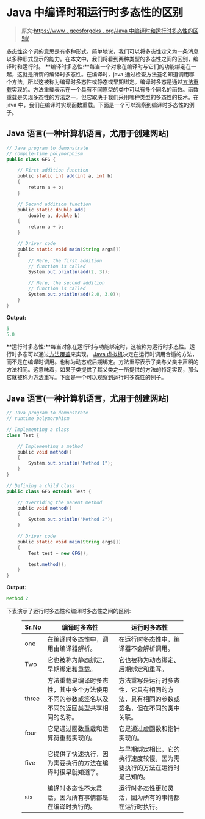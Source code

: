 # Java 中编译时和运行时多态性的区别

> 原文:[https://www . geesforgeks . org/Java 中编译时和运行时多态性的区别/](https://www.geeksforgeeks.org/difference-between-compile-time-and-run-time-polymorphism-in-java/)

[多态性](https://www.geeksforgeeks.org/polymorphism-in-java/)这个词的意思是有多种形式。简单地说，我们可以将多态性定义为一条消息以多种形式显示的能力。在本文中，我们将看到两种类型的多态性之间的区别，编译时和运行时。
**编译时多态性:**每当一个对象在编译时与它们的功能绑定在一起，这就是所谓的编译时多态性。在编译时，java 通过检查方法签名知道调用哪个方法。所以这被称为编译时多态性或静态或早期绑定。编译时多态是通过[方法重载](https://www.geeksforgeeks.org/overloading-in-java/)实现的。方法重载表示在一个具有不同原型的类中可以有多个同名的函数。函数重载是实现多态性的方法之一，但它取决于我们采用哪种类型的多态性的技术。在 java 中，我们在编译时实现函数重载。下面是一个可以观察到编译时多态性的例子。

## Java 语言(一种计算机语言，尤用于创建网站)

```java
// Java program to demonstrate
// compile-time polymorphism
public class GFG {

    // First addition function
    public static int add(int a, int b)
    {
        return a + b;
    }

    // Second addition function
    public static double add(
        double a, double b)
    {
        return a + b;
    }

    // Driver code
    public static void main(String args[])
    {
        // Here, the first addition
        // function is called
        System.out.println(add(2, 3));

        // Here, the second addition
        // function is called
        System.out.println(add(2.0, 3.0));
    }
}
```

**Output:** 

```java
5
5.0
```

**运行时多态性:**每当对象在运行时与功能绑定时，这被称为运行时多态性。运行时多态可以通过[方法覆盖](https://www.geeksforgeeks.org/overriding-in-java/)来实现。 [Java 虚拟机](https://www.geeksforgeeks.org/jvm-works-jvm-architecture/)决定在运行时调用合适的方法，而不是在编译时调用。也称为动态或后期绑定。方法重写表示子类与父类中声明的方法相同。这意味着，如果子类提供了其父类之一所提供的方法的特定实现，那么它就被称为方法重写。下面是一个可以观察到运行时多态性的例子。

## Java 语言(一种计算机语言，尤用于创建网站)

```java
// Java program to demonstrate
// runtime polymorphism

// Implementing a class
class Test {

    // Implementing a method
    public void method()
    {
        System.out.println("Method 1");
    }
}

// Defining a child class
public class GFG extends Test {

    // Overriding the parent method
    public void method()
    {
        System.out.println("Method 2");
    }

    // Driver code
    public static void main(String args[])
    {
        Test test = new GFG();

        test.method();
    }
}
```

**Output:** 

```java
Method 2
```

下表演示了运行时多态性和编译时多态性之间的区别:

<figure class="table">

| Sr.No | 编译时多态性 | 运行时多态性 |
| --- | --- | --- |
| one | 在编译时多态性中，调用由编译器解析。 | 在运行时多态性中，编译器不会解析调用。 |
| Two | 它也被称为静态绑定、早期绑定和重载。 | 它也被称为动态绑定、后期绑定和重写。 |
| three | 方法重载是编译时多态性，其中多个方法使用不同的参数或签名以及不同的返回类型共享相同的名称。 | 方法重写是运行时多态性，它具有相同的方法，具有相同的参数或签名，但在不同的类中关联。 |
| four | 它是通过函数重载和运算符重载实现的。 | 它是通过虚函数和指针实现的。 |
| five | 它提供了快速执行，因为需要执行的方法在编译时很早就知道了。 | 与早期绑定相比，它的执行速度较慢，因为需要执行的方法在运行时是已知的。 |
| six | 编译时多态性不太灵活，因为所有事情都是在编译时执行的。 | 运行时多态性更加灵活，因为所有的事情都在运行时执行。 |

</figure>